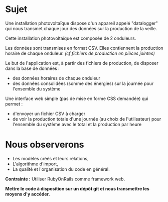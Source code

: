 # Sujet

Une installation photovoltaïque dispose d'un appareil appelé "datalogger" qui nous transmet chaque jour des données sur la production de la veille.

Cette installation photovoltaïque est composée de 2 onduleurs.

Les données sont transmises en format CSV. Elles contiennent la production horaire de chaque onduleur. *(cf fichiers de production en pièces jointes)*

Le but de l'application est, à partir des fichiers de production, de disposer dans la base de données :

- des données horaires de chaque onduleur
- des données consolidées (somme des énergies) sur la journée pour l'ensemble du système

Une interface web simple (pas de mise en forme CSS demandée) qui permet :

- d'envoyer un fichier CSV à charger
- de voir la production totale d'une journée (au choix de l'utilisateur) pour l'ensemble du système avec le total et la production par heure

# Nous observerons

- Les modèles créés et leurs relations,
- L'algorithme d'import,
- La qualité et l'organisation du code en général.

**Contrainte :** Utiliser RubyOnRails comme framework web.

**Mettre le code à disposition sur un dépôt git et nous transmettre les moyens d'y accéder.**
